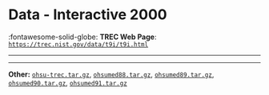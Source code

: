 # Data - Interactive 2000 

:fontawesome-solid-globe: **TREC Web Page**: [`https://trec.nist.gov/data/t9i/t9i.html`](https://trec.nist.gov/data/t9i/t9i.html)

---



---

**Other:** [`ohsu-trec.tar.gz`](https://trec.nist.gov/data/filtering/t9.ohsu-trec.tar.gz), [`ohsumed88.tar.gz`](https://trec.nist.gov/data/filtering/t9.ohsumed88.tar.gz), [`ohsumed89.tar.gz`](https://trec.nist.gov/data/filtering/t9.ohsumed89.tar.gz), [`ohsumed90.tar.gz`](https://trec.nist.gov/data/filtering/t9.ohsumed90.tar.gz), [`ohsumed91.tar.gz`](https://trec.nist.gov/data/filtering/t9.ohsumed91.tar.gz)
